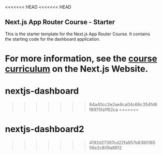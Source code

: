 <<<<<<< HEAD
<<<<<<< HEAD
## Next.js App Router Course - Starter

This is the starter template for the Next.js App Router Course. It contains the starting code for the dashboard application.

For more information, see the [course curriculum](https://nextjs.org/learn) on the Next.js Website.
=======
# nextjs-dashboard
>>>>>>> 84a40cc2e2ae8ca04c66c354fd6f8975fa1f62ca
=======
# nextjs-dashboard2
>>>>>>> 4192d27397cd22fa957b839018556e2c809a8812
